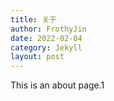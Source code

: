 ```yaml
---
title: 关于
author: FrothyJin
date: 2022-02-04
category: Jekyll
layout: post
---
```


This is an about page.1
